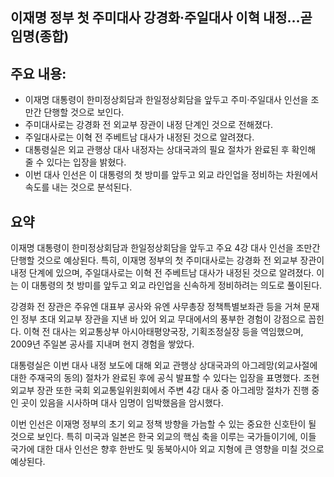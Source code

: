 ## 이재명 정부 첫 주미대사 강경화·주일대사 이혁 내정…곧 임명(종합)

## 주요 내용:
*   이재명 대통령이 한미정상회담과 한일정상회담을 앞두고 주미·주일대사 인선을 조만간 단행할 것으로 보인다.
*   주미대사로는 강경화 전 외교부 장관이 내정 단계인 것으로 전해졌다.
*   주일대사로는 이혁 전 주베트남 대사가 내정된 것으로 알려졌다.
*   대통령실은 외교 관행상 대사 내정자는 상대국과의 필요 절차가 완료된 후 확인해 줄 수 있다는 입장을 밝혔다.
*   이번 대사 인선은 이 대통령의 첫 방미를 앞두고 외교 라인업을 정비하는 차원에서 속도를 내는 것으로 분석된다.

## 요약
이재명 대통령이 한미정상회담과 한일정상회담을 앞두고 주요 4강 대사 인선을 조만간 단행할 것으로 예상된다. 특히, 이재명 정부의 첫 주미대사로는 강경화 전 외교부 장관이 내정 단계에 있으며, 주일대사로는 이혁 전 주베트남 대사가 내정된 것으로 알려졌다. 이는 이 대통령의 첫 방미를 앞두고 외교 라인업을 신속하게 정비하려는 의도로 풀이된다.

강경화 전 장관은 주유엔 대표부 공사와 유엔 사무총장 정책특별보좌관 등을 거쳐 문재인 정부 초대 외교부 장관을 지낸 바 있어 외교 무대에서의 풍부한 경험이 강점으로 꼽힌다. 이혁 전 대사는 외교통상부 아시아태평양국장, 기획조정실장 등을 역임했으며, 2009년 주일본 공사를 지내며 현지 경험을 쌓았다.

대통령실은 이번 대사 내정 보도에 대해 외교 관행상 상대국과의 아그레망(외교사절에 대한 주재국의 동의) 절차가 완료된 후에 공식 발표할 수 있다는 입장을 표명했다. 조현 외교부 장관 또한 국회 외교통일위원회에서 주변 4강 대사 중 아그레망 절차가 진행 중인 곳이 있음을 시사하며 대사 임명이 임박했음을 암시했다.

이번 인선은 이재명 정부의 초기 외교 정책 방향을 가늠할 수 있는 중요한 신호탄이 될 것으로 보인다. 특히 미국과 일본은 한국 외교의 핵심 축을 이루는 국가들이기에, 이들 국가에 대한 대사 인선은 향후 한반도 및 동북아시아 외교 지형에 큰 영향을 미칠 것으로 예상된다.